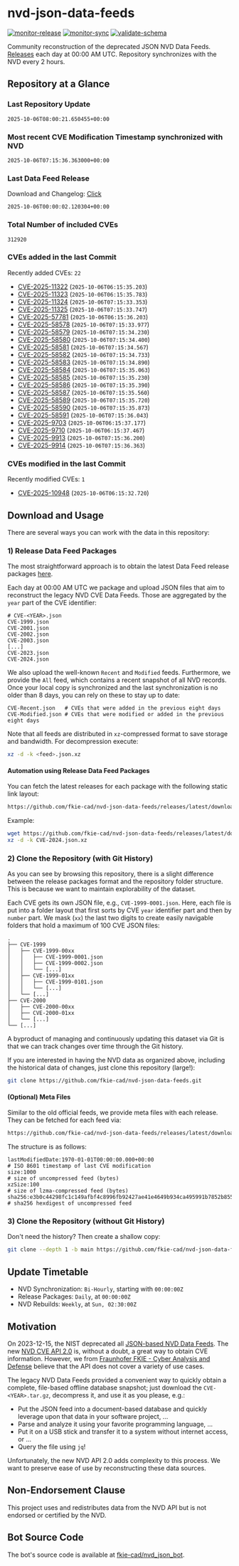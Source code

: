 # nvd-json-data-feeds

[![monitor-release](https://github.com/fkie-cad/nvd-json-data-feeds/actions/workflows/monitor_release.yml/badge.svg)](https://github.com/fkie-cad/nvd-json-data-feeds/actions/workflows/monitor_release.yml)
[![monitor-sync](https://github.com/fkie-cad/nvd-json-data-feeds/actions/workflows/monitor_sync.yml/badge.svg)](https://github.com/fkie-cad/nvd-json-data-feeds/actions/workflows/monitor_sync.yml)
[![validate-schema](https://github.com/fkie-cad/nvd-json-data-feeds/actions/workflows/validate_schema.yml/badge.svg)](https://github.com/fkie-cad/nvd-json-data-feeds/actions/workflows/validate_schema.yml)

Community reconstruction of the deprecated JSON NVD Data Feeds.
[Releases](https://github.com/fkie-cad/nvd-json-data-feeds/releases/latest) each day at 00:00 AM UTC.
Repository synchronizes with the NVD every 2 hours.

## Repository at a Glance

### Last Repository Update

```plain
2025-10-06T08:00:21.650455+00:00
```

### Most recent CVE Modification Timestamp synchronized with NVD

```plain
2025-10-06T07:15:36.363000+00:00
```

### Last Data Feed Release

Download and Changelog: [Click](https://github.com/fkie-cad/nvd-json-data-feeds/releases/latest)

```plain
2025-10-06T00:00:02.120304+00:00
```

### Total Number of included CVEs

```plain
312920
```

### CVEs added in the last Commit

Recently added CVEs: `22`

- [CVE-2025-11322](CVE-2025/CVE-2025-113xx/CVE-2025-11322.json) (`2025-10-06T06:15:35.203`)
- [CVE-2025-11323](CVE-2025/CVE-2025-113xx/CVE-2025-11323.json) (`2025-10-06T06:15:35.783`)
- [CVE-2025-11324](CVE-2025/CVE-2025-113xx/CVE-2025-11324.json) (`2025-10-06T07:15:33.353`)
- [CVE-2025-11325](CVE-2025/CVE-2025-113xx/CVE-2025-11325.json) (`2025-10-06T07:15:33.747`)
- [CVE-2025-57781](CVE-2025/CVE-2025-577xx/CVE-2025-57781.json) (`2025-10-06T06:15:36.203`)
- [CVE-2025-58578](CVE-2025/CVE-2025-585xx/CVE-2025-58578.json) (`2025-10-06T07:15:33.977`)
- [CVE-2025-58579](CVE-2025/CVE-2025-585xx/CVE-2025-58579.json) (`2025-10-06T07:15:34.230`)
- [CVE-2025-58580](CVE-2025/CVE-2025-585xx/CVE-2025-58580.json) (`2025-10-06T07:15:34.400`)
- [CVE-2025-58581](CVE-2025/CVE-2025-585xx/CVE-2025-58581.json) (`2025-10-06T07:15:34.567`)
- [CVE-2025-58582](CVE-2025/CVE-2025-585xx/CVE-2025-58582.json) (`2025-10-06T07:15:34.733`)
- [CVE-2025-58583](CVE-2025/CVE-2025-585xx/CVE-2025-58583.json) (`2025-10-06T07:15:34.890`)
- [CVE-2025-58584](CVE-2025/CVE-2025-585xx/CVE-2025-58584.json) (`2025-10-06T07:15:35.063`)
- [CVE-2025-58585](CVE-2025/CVE-2025-585xx/CVE-2025-58585.json) (`2025-10-06T07:15:35.230`)
- [CVE-2025-58586](CVE-2025/CVE-2025-585xx/CVE-2025-58586.json) (`2025-10-06T07:15:35.390`)
- [CVE-2025-58587](CVE-2025/CVE-2025-585xx/CVE-2025-58587.json) (`2025-10-06T07:15:35.560`)
- [CVE-2025-58589](CVE-2025/CVE-2025-585xx/CVE-2025-58589.json) (`2025-10-06T07:15:35.720`)
- [CVE-2025-58590](CVE-2025/CVE-2025-585xx/CVE-2025-58590.json) (`2025-10-06T07:15:35.873`)
- [CVE-2025-58591](CVE-2025/CVE-2025-585xx/CVE-2025-58591.json) (`2025-10-06T07:15:36.043`)
- [CVE-2025-9703](CVE-2025/CVE-2025-97xx/CVE-2025-9703.json) (`2025-10-06T06:15:37.177`)
- [CVE-2025-9710](CVE-2025/CVE-2025-97xx/CVE-2025-9710.json) (`2025-10-06T06:15:37.467`)
- [CVE-2025-9913](CVE-2025/CVE-2025-99xx/CVE-2025-9913.json) (`2025-10-06T07:15:36.200`)
- [CVE-2025-9914](CVE-2025/CVE-2025-99xx/CVE-2025-9914.json) (`2025-10-06T07:15:36.363`)


### CVEs modified in the last Commit

Recently modified CVEs: `1`

- [CVE-2025-10948](CVE-2025/CVE-2025-109xx/CVE-2025-10948.json) (`2025-10-06T06:15:32.720`)


## Download and Usage

There are several ways you can work with the data in this repository:

### 1) Release Data Feed Packages

The most straightforward approach is to obtain the latest Data Feed release packages [here](https://github.com/fkie-cad/nvd-json-data-feeds/releases/latest).

Each day at 00:00 AM UTC we package and upload JSON files that aim to reconstruct the legacy NVD CVE Data Feeds.
Those are aggregated by the `year` part of the CVE identifier:

```
# CVE-<YEAR>.json
CVE-1999.json
CVE-2001.json
CVE-2002.json
CVE-2003.json
[...]
CVE-2023.json
CVE-2024.json
```

We also upload the well-known `Recent` and `Modified` feeds.
Furthermore, we provide the `All` feed, which contains a recent snapshot of all NVD records.
Once your local copy is synchronized and the last synchronization is no older than 8 days, you can rely on these to stay up to date:

```plain
CVE-Recent.json   # CVEs that were added in the previous eight days
CVE-Modified.json # CVEs that were modified or added in the previous eight days
```

Note that all feeds are distributed in `xz`-compressed format to save storage and bandwidth.
For decompression execute:

```sh
xz -d -k <feed>.json.xz
```

#### Automation using Release Data Feed Packages

You can fetch the latest releases for each package with the following static link layout:

```sh
https://github.com/fkie-cad/nvd-json-data-feeds/releases/latest/download/CVE-<YEAR>.json.xz
```

Example:

```sh
wget https://github.com/fkie-cad/nvd-json-data-feeds/releases/latest/download/CVE-2024.json.xz
xz -d -k CVE-2024.json.xz
```

### 2) Clone the Repository (with Git History)

As you can see by browsing this repository, there is a slight difference between the release packages format and the repository folder structure.
This is because we want to maintain explorability of the dataset.

Each CVE gets its own JSON file, e.g., `CVE-1999-0001.json`.
Here, each file is put into a folder layout that first sorts by CVE `year` identifier part and then by `number` part.
We mask (`xx`) the last two digits to create easily navigable folders that hold a maximum of 100 CVE JSON files:

```plain
.
├── CVE-1999
│   ├── CVE-1999-00xx
│   │   ├── CVE-1999-0001.json
│   │   ├── CVE-1999-0002.json
│   │   └── [...]
│   ├── CVE-1999-01xx
│   │   ├── CVE-1999-0101.json
│   │   └── [...]
│   └── [...]
├── CVE-2000
│   ├── CVE-2000-00xx
│   ├── CVE-2000-01xx
│   └── [...]
└── [...]
```

A byproduct of managing and continuously updating this dataset via Git is that we can track changes over time through the Git history.

If you are interested in having the NVD data as organized above, including the historical data of changes, just clone this repository (large!):

```sh
git clone https://github.com/fkie-cad/nvd-json-data-feeds.git
```

#### (Optional) Meta Files

Similar to the old official feeds, we provide meta files with each release. They can be fetched for each feed via:

```sh
https://github.com/fkie-cad/nvd-json-data-feeds/releases/latest/download/CVE-<YEAR>.meta
```

The structure is as follows:

```plain
lastModifiedDate:1970-01-01T00:00:00.000+00:00                          # ISO 8601 timestamp of last CVE modification
size:1000                                                               # size of uncompressed feed (bytes)
xzSize:100                                                              # size of lzma-compressed feed (bytes)
sha256:e3b0c44298fc1c149afbf4c8996fb92427ae41e4649b934ca495991b7852b855 # sha256 hexdigest of uncompressed feed
```

### 3) Clone the Repository (without Git History)

Don't need the history? Then create a shallow copy:

```sh
git clone --depth 1 -b main https://github.com/fkie-cad/nvd-json-data-feeds.git
```


## Update Timetable

* NVD Synchronization: `Bi-Hourly`, starting with `00:00:00Z`
* Release Packages: `Daily`, at `00:00:00Z`
* NVD Rebuilds: `Weekly`, at `Sun, 02:30:00Z`


## Motivation

On 2023-12-15, the NIST deprecated all [JSON-based NVD Data Feeds](https://nvd.nist.gov/vuln/data-feeds#divRetirementBanner-1).
The new [NVD CVE API 2.0](https://nvd.nist.gov/developers/vulnerabilities) is, without a doubt, a great way to obtain CVE information.
However, we from [Fraunhofer FKIE - Cyber Analysis and Defense](https://www.fkie.fraunhofer.de/en/departments/cad.html) believe that the API does not cover a variety of use cases.

The legacy NVD Data Feeds provided a convenient way to quickly obtain a complete, file-based offline database snapshot; just download the `CVE-<YEAR>.tar.gz`, decompress it, and use it as you please, e.g.:

- Put the JSON feed into a document-based database and quickly leverage upon that data in your software project, ...
- Parse and analyze it using your favorite programming language, ...
- Put it on a USB stick and transfer it to a system without internet access, or ...
- Query the file using `jq`!

Unfortunately, the new NVD API 2.0 adds complexity to this process.
We want to preserve ease of use by reconstructing these data sources.

## Non-Endorsement Clause

This project uses and redistributes data from the NVD API but is not endorsed or certified by the NVD.

## Bot Source Code

The bot's source code is available at [fkie-cad/nvd\_json\_bot](https://github.com/fkie-cad/nvd_json_bot).